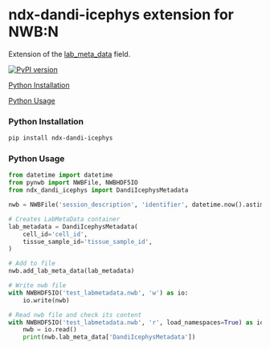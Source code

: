 # ndx-dandi-icephys extension for NWB:N

Extension of the [lab_meta_data](https://pynwb.readthedocs.io/en/stable/pynwb.file.html#pynwb.file.NWBFile.lab_meta_data) field.

[![PyPI version](https://badge.fury.io/py/ndx-dandi-icephys.svg)](https://badge.fury.io/py/ndx-dandi-icephys)

[Python Installation](#python-installation)

[Python Usage](#python-usage)

### Python Installation
```bash
pip install ndx-dandi-icephys
```

### Python Usage

```python
from datetime import datetime
from pynwb import NWBFile, NWBHDF5IO
from ndx_dandi_icephys import DandiIcephysMetadata

nwb = NWBFile('session_description', 'identifier', datetime.now().astimezone())

# Creates LabMetaData container
lab_metadata = DandiIcephysMetadata(
    cell_id='cell_id',
    tissue_sample_id='tissue_sample_id',
)

# Add to file
nwb.add_lab_meta_data(lab_metadata)

# Write nwb file
with NWBHDF5IO('test_labmetadata.nwb', 'w') as io:
    io.write(nwb)

# Read nwb file and check its content
with NWBHDF5IO('test_labmetadata.nwb', 'r', load_namespaces=True) as io:
    nwb = io.read()
    print(nwb.lab_meta_data['DandiIcephysMetadata'])
```
